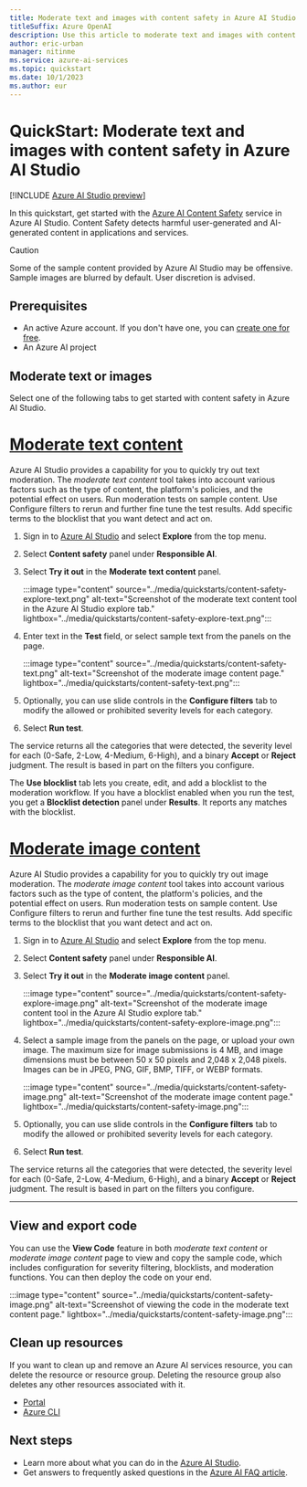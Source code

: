 ```yaml
---
title: Moderate text and images with content safety in Azure AI Studio
titleSuffix: Azure OpenAI
description: Use this article to moderate text and images with content safety in Azure AI Studio.
author: eric-urban
manager: nitinme
ms.service: azure-ai-services
ms.topic: quickstart
ms.date: 10/1/2023
ms.author: eur
---
```


# QuickStart: Moderate text and images with content safety in Azure AI Studio

[!INCLUDE [Azure AI Studio preview](../includes/preview-ai-studio.md)]

In this quickstart, get started with the [Azure AI Content Safety](/azure/ai-services/content-safety/overview) service in Azure AI Studio. Content Safety detects harmful user-generated and AI-generated content in applications and services. 

> [!CAUTION]
> Some of the sample content provided by Azure AI Studio may be offensive. Sample images are blurred by default. User discretion is advised.

## Prerequisites

* An active Azure account. If you don't have one, you can [create one for free](https://azure.microsoft.com/free/cognitive-services/).
* An Azure AI project

## Moderate text or images

Select one of the following tabs to get started with content safety in Azure AI Studio.

# [Moderate text content](#tab/moderate-text-content)

Azure AI Studio provides a capability for you to quickly try out text moderation. The *moderate text content* tool takes into account various factors such as the type of content, the platform's policies, and the potential effect on users. Run moderation tests on sample content. Use Configure filters to rerun and further fine tune the test results. Add specific terms to the blocklist that you want detect and act on.

1. Sign in to [Azure AI Studio](https://aka.ms/aistudio) and select **Explore** from the top menu.
1. Select **Content safety** panel under **Responsible AI**.
1. Select **Try it out** in the **Moderate text content** panel.

    :::image type="content" source="../media/quickstarts/content-safety-explore-text.png" alt-text="Screenshot of the moderate text content tool in the Azure AI Studio explore tab." lightbox="../media/quickstarts/content-safety-explore-text.png":::

1. Enter text in the **Test** field, or select sample text from the panels on the page.

    :::image type="content" source="../media/quickstarts/content-safety-text.png" alt-text="Screenshot of the moderate image content page." lightbox="../media/quickstarts/content-safety-text.png":::

1. Optionally, you can use slide controls in the **Configure filters** tab to modify the allowed or prohibited severity levels for each category.
1. Select **Run test**.

The service returns all the categories that were detected, the severity level for each (0-Safe, 2-Low, 4-Medium, 6-High), and a binary **Accept** or **Reject** judgment. The result is based in part on the filters you configure.

The **Use blocklist** tab lets you create, edit, and add a blocklist to the moderation workflow. If you have a blocklist enabled when you run the test, you get a **Blocklist detection** panel under **Results**. It reports any matches with the blocklist.

# [Moderate image content](#tab/moderate-image-content)

Azure AI Studio provides a capability for you to quickly try out image moderation. The *moderate image content* tool takes into account various factors such as the type of content, the platform's policies, and the potential effect on users. Run moderation tests on sample content. Use Configure filters to rerun and further fine tune the test results. Add specific terms to the blocklist that you want detect and act on.

1. Sign in to [Azure AI Studio](https://aka.ms/aistudio) and select **Explore** from the top menu.
1. Select **Content safety** panel under **Responsible AI**.
1. Select **Try it out** in the **Moderate image content** panel.

    :::image type="content" source="../media/quickstarts/content-safety-explore-image.png" alt-text="Screenshot of the moderate image content tool in the Azure AI Studio explore tab." lightbox="../media/quickstarts/content-safety-explore-image.png":::

1. Select a sample image from the panels on the page, or upload your own image. The maximum size for image submissions is 4 MB, and image dimensions must be between 50 x 50 pixels and 2,048 x 2,048 pixels. Images can be in JPEG, PNG, GIF, BMP, TIFF, or WEBP formats.

    :::image type="content" source="../media/quickstarts/content-safety-image.png" alt-text="Screenshot of the moderate image content page." lightbox="../media/quickstarts/content-safety-image.png":::

1. Optionally, you can use slide controls in the **Configure filters** tab to modify the allowed or prohibited severity levels for each category.
1. Select **Run test**.

The service returns all the categories that were detected, the severity level for each (0-Safe, 2-Low, 4-Medium, 6-High), and a binary **Accept** or **Reject** judgment. The result is based in part on the filters you configure.

---

## View and export code

You can use the **View Code** feature in both *moderate text content* or *moderate image content* page to view and copy the sample code, which includes configuration for severity filtering, blocklists, and moderation functions. You can then deploy the code on your end.

:::image type="content" source="../media/quickstarts/content-safety-image.png" alt-text="Screenshot of viewing the code in the moderate text content page." lightbox="../media/quickstarts/content-safety-image.png":::


## Clean up resources

If you want to clean up and remove an Azure AI services resource, you can delete the resource or resource group. Deleting the resource group also deletes any other resources associated with it.

- [Portal](../../multi-service-resource.md?pivots=azportal#clean-up-resources)
- [Azure CLI](../../multi-service-resource.md?pivots=azcli#clean-up-resources)

## Next steps

* Learn more about what you can do in the [Azure AI Studio](../what-is-ai-studio.md).
* Get answers to frequently asked questions in the [Azure AI FAQ article](../faq.yml).

